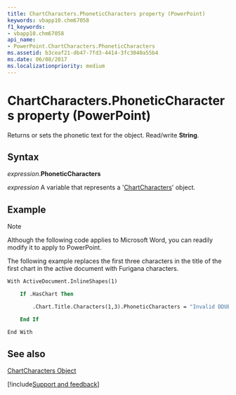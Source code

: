 ```yaml
---
title: ChartCharacters.PhoneticCharacters property (PowerPoint)
keywords: vbapp10.chm67058
f1_keywords:
- vbapp10.chm67058
api_name:
- PowerPoint.ChartCharacters.PhoneticCharacters
ms.assetid: b3ceaf21-db47-7fd3-4414-3fc3040a55b4
ms.date: 06/08/2017
ms.localizationpriority: medium
---
```



# ChartCharacters.PhoneticCharacters property (PowerPoint)

Returns or sets the phonetic text for the object. Read/write **String**.


## Syntax

_expression_.**PhoneticCharacters**

_expression_ A variable that represents a '[ChartCharacters](PowerPoint.ChartCharacters.md)' object.


## Example




> [!NOTE] 
> Although the following code applies to Microsoft Word, you can readily modify it to apply to PowerPoint.

The following example replaces the first three characters in the title of the first chart in the active document with Furigana characters.




```vb
With ActiveDocument.InlineShapes(1)

    If .HasChart Then

        .Chart.Title.Characters(1,3).PhoneticCharacters = "Invalid DDUE based on source, error:image not allowed in code, image filename:543934d2-a0ba-508d-09a6-f71880d969e4Invalid DDUE based on source, error:image not allowed in code, image filename:a10b3c7d-b1d8-6602-439a-071c70a35d5bInvalid DDUE based on source, error:image not allowed in code, image filename:add897d6-e820-bf7c-b867-8727538c8534Invalid DDUE based on source, error:image not allowed in code, image filename:6fad4588-0ab9-3701-681a-34f2765b0aa0"

    End If

End With
```


## See also


[ChartCharacters Object](PowerPoint.ChartCharacters.md)

[!include[Support and feedback](~/includes/feedback-boilerplate.md)]